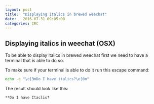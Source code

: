 ```yaml
---
layout: post
title:  "Displaying italics in brewed weechat"
date:   2016-07-31 09:05:00
categories: IRC
---
```

## Displaying **italics** in weechat (OSX)

To be able to display italics in brewed weechat first we need to have a terminal
that is able to do so.

To make sure if your terminal is able to do it run this escape command:

```bash
echo -e "\e[3mDo I have italics?\e[0m"
```
The result should look like this:
```
**Do I have Itaclis?
```

